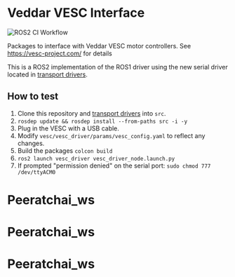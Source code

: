 # Veddar VESC Interface

![ROS2 CI Workflow](https://github.com/f1tenth/vesc/workflows/ROS2%20CI%20Workflow/badge.svg)

Packages to interface with Veddar VESC motor controllers. See https://vesc-project.com/ for details

This is a ROS2 implementation of the ROS1 driver using the new serial driver located in [transport drivers](https://github.com/ros-drivers/transport_drivers).

## How to test

1. Clone this repository and [transport drivers](https://github.com/ros-drivers/transport_drivers) into `src`.
2. `rosdep update && rosdep install --from-paths src -i -y`
3. Plug in the VESC with a USB cable.
4. Modify `vesc/vesc_driver/params/vesc_config.yaml` to reflect any changes.
5. Build the packages `colcon build`
6. `ros2 launch vesc_driver vesc_driver_node.launch.py`
7. If prompted "permission denied" on the serial port: `sudo chmod 777 /dev/ttyACM0`
# Peeratchai_ws
# Peeratchai_ws
# Peeratchai_ws
